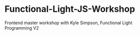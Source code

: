 # Functional-Light-JS-Workshop
Frontend master workshop with Kyle Simpson, Functional Light Programming V2
